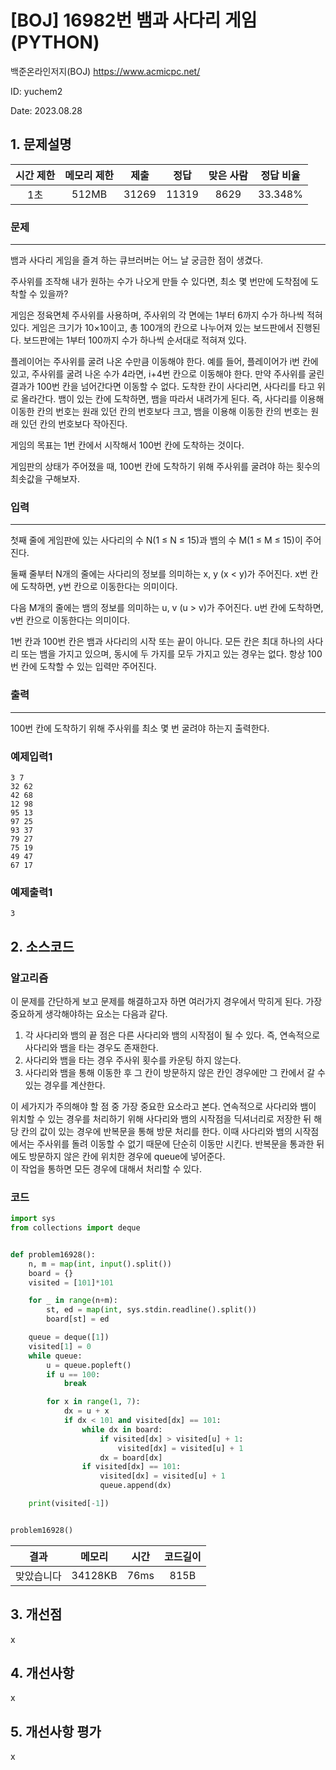 # [BOJ] 16982번 뱀과 사다리 게임 (PYTHON)
백준온라인저지(BOJ) https://www.acmicpc.net/

ID: yuchem2

Date: 2023.08.28
## 1. 문제설명
| 시간 제한 | 메모리 제한 | 제출  | 정답 | 맞은 사람 | 정답 비율 |
| :---: | :---: | :---: | :---: | :---: | :---: |
|  1초   |  512MB  | 31269 | 11319 | 8629 | 33.348% |

### 문제
---
뱀과 사다리 게임을 즐겨 하는 큐브러버는 어느 날 궁금한 점이 생겼다.

주사위를 조작해 내가 원하는 수가 나오게 만들 수 있다면, 최소 몇 번만에 도착점에 도착할 수 있을까?

게임은 정육면체 주사위를 사용하며, 주사위의 각 면에는 1부터 6까지 수가 하나씩 적혀있다. 게임은 크기가 10×10이고, 총 100개의 칸으로 나누어져 있는 보드판에서 진행된다. 보드판에는 1부터 100까지 수가 하나씩 순서대로 적혀져 있다.

플레이어는 주사위를 굴려 나온 수만큼 이동해야 한다. 예를 들어, 플레이어가 i번 칸에 있고, 주사위를 굴려 나온 수가 4라면, i+4번 칸으로 이동해야 한다. 만약 주사위를 굴린 결과가 100번 칸을 넘어간다면 이동할 수 없다. 도착한 칸이 사다리면, 사다리를 타고 위로 올라간다. 뱀이 있는 칸에 도착하면, 뱀을 따라서 내려가게 된다. 즉, 사다리를 이용해 이동한 칸의 번호는 원래 있던 칸의 번호보다 크고, 뱀을 이용해 이동한 칸의 번호는 원래 있던 칸의 번호보다 작아진다.

게임의 목표는 1번 칸에서 시작해서 100번 칸에 도착하는 것이다.

게임판의 상태가 주어졌을 때, 100번 칸에 도착하기 위해 주사위를 굴려야 하는 횟수의 최솟값을 구해보자.

### 입력
---
첫째 줄에 게임판에 있는 사다리의 수 N(1 ≤ N ≤ 15)과 뱀의 수 M(1 ≤ M ≤ 15)이 주어진다.

둘째 줄부터 N개의 줄에는 사다리의 정보를 의미하는 x, y (x < y)가 주어진다. x번 칸에 도착하면, y번 칸으로 이동한다는 의미이다.

다음 M개의 줄에는 뱀의 정보를 의미하는 u, v (u > v)가 주어진다. u번 칸에 도착하면, v번 칸으로 이동한다는 의미이다.

1번 칸과 100번 칸은 뱀과 사다리의 시작 또는 끝이 아니다. 모든 칸은 최대 하나의 사다리 또는 뱀을 가지고 있으며, 동시에 두 가지를 모두 가지고 있는 경우는 없다. 항상 100번 칸에 도착할 수 있는 입력만 주어진다.

### 출력
---
100번 칸에 도착하기 위해 주사위를 최소 몇 번 굴려야 하는지 출력한다.

### 예제입력1
```
3 7
32 62
42 68
12 98
95 13
97 25
93 37
79 27
75 19
49 47
67 17
```
### 예제출력1
```
3
```
## 2. 소스코드

### 알고리즘
이 문제를 간단하게 보고 문제를 해결하고자 하면 여러가지 경우에서 막히게 된다. 가장 중요하게 생각해야하는 요소는 다음과 같다.

1. 각 사다리와 뱀의 끝 점은 다른 사다리와 뱀의 시작점이 될 수 있다. 즉, 연속적으로 사다리와 뱀을 타는 경우도 존재한다.
2. 사다리와 뱀을 타는 경우 주사위 횟수를 카운팅 하지 않는다.
3. 사다리와 뱀을 통해 이동한 후 그 칸이 방문하지 않은 칸인 경우에만 그 칸에서 갈 수 있는 경우를 계산한다.

이 세가지가 주의해야 할 점 중 가장 중요한 요소라고 본다. 
연속적으로 사다리와 뱀이 위치할 수 있는 경우를 처리하기 위해 사다리와 뱀의 시작점을 딕셔너리로 저장한 뒤 해당 칸의 값이 있는 경우에 반복문을 통해 방문 처리를 한다. 
이때 사다리와 뱀의 시작점에서는 주사위를 돌려 이동할 수 없기 때문에 단순히 이동만 시킨다. 반복문을 통과한 뒤에도 방문하지 않은 칸에 위치한 경우에 queue에 넣어준다.  
이 작업을 통하면 모든 경우에 대해서 처리할 수 있다. 

### 코드
```Python
import sys
from collections import deque


def problem16928():
    n, m = map(int, input().split())
    board = {}
    visited = [101]*101

    for _ in range(n+m):
        st, ed = map(int, sys.stdin.readline().split())
        board[st] = ed

    queue = deque([1])
    visited[1] = 0
    while queue:
        u = queue.popleft()
        if u == 100:
            break

        for x in range(1, 7):
            dx = u + x
            if dx < 101 and visited[dx] == 101:
                while dx in board:
                    if visited[dx] > visited[u] + 1:
                        visited[dx] = visited[u] + 1
                    dx = board[dx]
                if visited[dx] == 101:
                    visited[dx] = visited[u] + 1
                    queue.append(dx)

    print(visited[-1])


problem16928()

```
| 결과 | 메모리 | 시간 | 코드길이 |
|:---:|:-----: | :---: | :----: |
| 맞았습니다 | 34128KB | 76ms | 815B |

## 3. 개선점
x
## 4. 개선사항
x

## 5. 개선사항 평가
x
